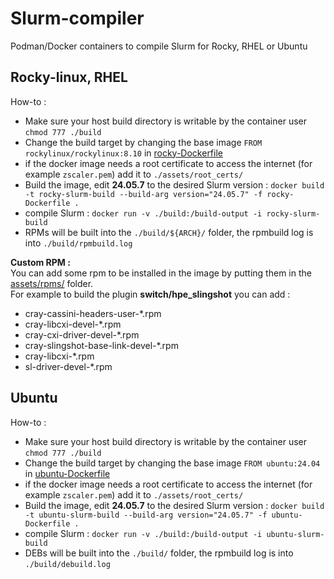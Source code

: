 # Slurm-compiler

Podman/Docker containers to compile Slurm for Rocky, RHEL or Ubuntu

## Rocky-linux, RHEL

How-to :

- Make sure your host build directory is writable by the container user `chmod 777 ./build`
- Change the build target by changing the base image `FROM rockylinux/rockylinux:8.10` in [rocky-Dockerfile](./rocky-Dockerfile)
- if the docker image needs a root certificate to access the internet (for example `zscaler.pem`) add it to `./assets/root_certs/`
- Build the image, edit **24.05.7** to the desired Slurm version : `docker build -t rocky-slurm-build --build-arg version="24.05.7" -f rocky-Dockerfile .`
- compile Slurm : `docker run -v ./build:/build-output -i rocky-slurm-build`
- RPMs will be built into the `./build/${ARCH}/` folder, the rpmbuild log is into `./build/rpmbuild.log`

**Custom RPM :**\
You can add some rpm to be installed in the image by putting them in the [assets/rpms/](./assets/rpms/) folder.\
For example to build the plugin **switch/hpe_slingshot** you can add :

- cray-cassini-headers-user-*.rpm 
- cray-libcxi-devel-*.rpm
- cray-cxi-driver-devel-*.rpm
- cray-slingshot-base-link-devel-*.rpm
- cray-libcxi-*.rpm
- sl-driver-devel-*.rpm


## Ubuntu

How-to :

- Make sure your host build directory is writable by the container user `chmod 777 ./build`
- Change the build target by changing the base image `FROM ubuntu:24.04` in [ubuntu-Dockerfile](./ubuntu-Dockerfile)
- if the docker image needs a root certificate to access the internet (for example `zscaler.pem`) add it to `./assets/root_certs/`
- Build the image, edit **24.05.7** to the desired Slurm version : `docker build -t ubuntu-slurm-build --build-arg version="24.05.7" -f ubuntu-Dockerfile .`
- compile Slurm : `docker run -v ./build:/build-output -i ubuntu-slurm-build`
- DEBs will be built into the `./build/` folder, the rpmbuild log is into `./build/debuild.log`

